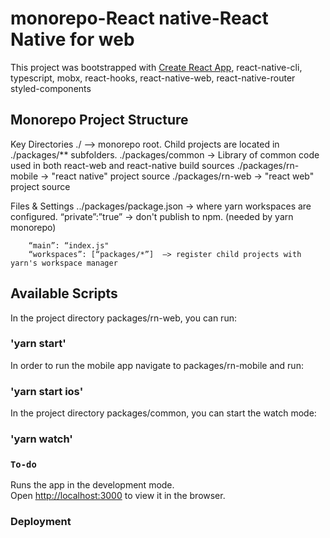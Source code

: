 # monorepo-React native-React Native for web

This project was bootstrapped with [Create React App](https://github.com/facebook/create-react-app),
react-native-cli,
typescript,
mobx,
react-hooks,
react-native-web,
react-native-router
styled-components

## Monorepo Project Structure

Key Directories
./ --> monorepo root. Child projects are located in ./packages/\*\* subfolders.
./packages/common -> Library of common code used in both react-web and react-native build sources
./packages/rn-mobile -> "react native" project source
./packages/rn-web -> "react web" project source

Files & Settings
../packages/package.json -> where yarn workspaces are configured.
“private”:”true” -> don't publish to npm. (needed by yarn monorepo)

        “main”: “index.js"
        “workspaces”: [“packages/*”]  —> register child projects with yarn's workspace manager

## Available Scripts

In the project directory packages/rn-web, you can run:

### 'yarn start'

In order to run the mobile app navigate to packages/rn-mobile
and run:

### 'yarn start ios'

In the project directory packages/common, you can start the watch mode:

### 'yarn watch'

### `To-do`

Runs the app in the development mode.<br>
Open [http://localhost:3000](http://localhost:3000) to view it in the browser.

### Deployment
